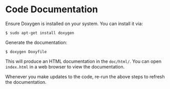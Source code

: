 # Code Documentation

Ensure Doxygen is installed on your system. You can install it via:

    $ sudo apt-get install doxygen

Generate the documentation:

    $ doxygen Doxyfile

This will produce an HTML documentation in the ```doc/html/```.
You can open ```index.html``` in a web browser to view the documentation.

Whenever you make updates to the code, re-run the above steps to refresh the documentation.
